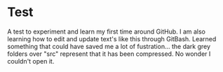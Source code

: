 Test
====

A test to experiment and learn my first time around GitHub.
I am also learning how to edit and update text's like this through GitBash.
Learned something that could have saved me a lot of fustration...
the dark grey folders over "src" represent that it has been compressed.
No wonder I couldn't open it.
